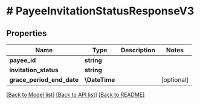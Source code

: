 # # PayeeInvitationStatusResponseV3

## Properties

Name | Type | Description | Notes
------------ | ------------- | ------------- | -------------
**payee_id** | **string** |  |
**invitation_status** | **string** |  |
**grace_period_end_date** | **\DateTime** |  | [optional]

[[Back to Model list]](../../README.md#models) [[Back to API list]](../../README.md#endpoints) [[Back to README]](../../README.md)
